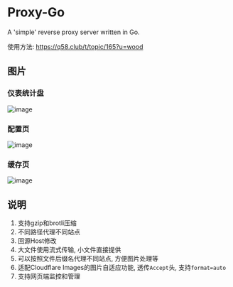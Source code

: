 # Proxy-Go

A 'simple' reverse proxy server written in Go.

使用方法: https://q58.club/t/topic/165?u=wood

## 图片

### 仪表统计盘

![image](https://github.com/user-attachments/assets/e09d0eb1-e1bb-435b-8f90-b04bc474477b)


### 配置页

![image](https://github.com/user-attachments/assets/f915e1d6-41db-468f-b5b6-909a531ed07f)


### 缓存页

![image](https://github.com/user-attachments/assets/6225b909-c5ff-4374-bb07-c472fbec791d)



## 说明

1. 支持gzip和brotli压缩
2. 不同路径代理不同站点
3. 回源Host修改
4. 大文件使用流式传输, 小文件直接提供
5. 可以按照文件后缀名代理不同站点, 方便图片处理等
6. 适配Cloudflare Images的图片自适应功能, 透传`Accept`头, 支持`format=auto`
7. 支持网页端监控和管理



